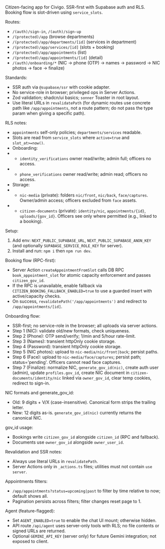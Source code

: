 Citizen-facing app for Civigo. SSR-first with Supabase auth and RLS. Booking flow is slot-driven using `service_slots`.

Routes:

- `/(auth)/sign-in`, `/(auth)/sign-up`
- `/(protected)/app` (browse departments)
- `/(protected)/app/departments/[id]` (services in department)
- `/(protected)/app/services/[id]` (slots + booking)
- `/(protected)/app/appointments` (list)
- `/(protected)/app/appointments/[id]` (detail)
- `/(auth)/onboarding/*` (NIC → phone (OTP) → names → password → NIC photos → face → finalize)

Standards:

- SSR auth via `@supabase/ssr` with cookie adapter.
- No service-role in browser; privileged ops in Server Actions.
- Zod validation; shadcn/ui basics; `sonner` Toaster in root layout.
- Use literal URLs in `revalidatePath` (for dynamic routes use concrete path like `/app/appointments`, not a route pattern; do not pass the type param when giving a specific path).

RLS notes:

- `appointments` self-only policies; `departments/services` readable.
- Slots are read from `service_slots` where `active=true` and `slot_at>=now()`.
- Onboarding:
- - `identity_verifications` owner read/write; admin full; officers no access.
- - `phone_verifications` owner read/write; admin read; officers no access.
- Storage:
- - `nic-media` (private): folders `nic/front`, `nic/back`, `face/captures`. Owner/admin access; officers excluded from `face` assets.
- - `citizen-documents` (private): `identity/nic`, `appointments/{id}`, `uploads/{gov_id}`. Officers see only where permitted (e.g., linked to a booking).

Setup:

1) Add env: `NEXT_PUBLIC_SUPABASE_URL`, `NEXT_PUBLIC_SUPABASE_ANON_KEY` (and optionally `SUPABASE_SERVICE_ROLE_KEY` for server).
2) Install and run: `npm i` then `npm run dev`.

Booking flow (RPC-first):

- Server Action `createAppointmentFromSlot` calls DB RPC `book_appointment_slot` for atomic capacity enforcement and passes `citizen_gov_id`.
- If the RPC is unavailable, enable fallback via `CITIZEN_BOOKING_FALLBACK_ENABLED=true` to use a guarded insert with active/capacity checks.
- On success, `revalidatePath('/app/appointments')` and redirect to `/app/appointments/[id]`.

Onboarding flow:

- SSR-first; no service-role in the browser; all uploads via server actions.
- Step 1 (NIC): validate old/new formats, check uniqueness.
- Step 2 (Phone): OTP send/verify; 1/min and 5/hour rate-limit.
- Step 3 (Names): transient httpOnly cookie storage.
- Step 4 (Password): transient httpOnly cookie storage.
- Step 5 (NIC photos): upload to `nic-media/nic/front|back`; persist paths.
- Step 6 (Face): upload to `nic-media/face/captures`; persist path; status='pending'. Officers cannot read face captures.
- Step 7 (Finalize): normalize NIC, `generate_gov_id(nic)`, create auth user (admin), update `profiles.gov_id`, create NIC document in `citizen-documents/identity/nic` linked via `owner_gov_id`, clear temp cookies, redirect to sign-in.

NIC formats and generate_gov_id:

- Old: 9 digits + V/X (case-insensitive). Canonical form strips the trailing letter.
- New: 12 digits as-is. `generate_gov_id(nic)` currently returns the canonical NIC.

gov_id usage:

- Bookings write `citizen_gov_id` alongside `citizen_id` (RPC and fallback).
- Documents use `owner_gov_id` alongside `owner_user_id`.

Revalidation and SSR notes:

- Always use literal URLs in `revalidatePath`.
- Server Actions only in `_actions.ts` files; utilities must not contain `use server`.

Appointments filters:

- `/app/appointments?status=upcoming|past` to filter by time relative to now; default shows all.
- Pagination persists across filters; filter changes reset page to 1.

Agent (feature-flagged):

- Set `AGENT_ENABLED=true` to enable the chat UI mount; otherwise hidden.
- API route `/api/agent` uses server-only tools with RLS; no file contents or signed URLs are returned.
- Optional `GEMINI_API_KEY` (server only) for future Gemini integration; not exposed to client.
